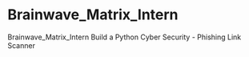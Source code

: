 # Brainwave_Matrix_Intern
Brainwave_Matrix_Intern Build a Python Cyber Security - Phishing Link Scanner

